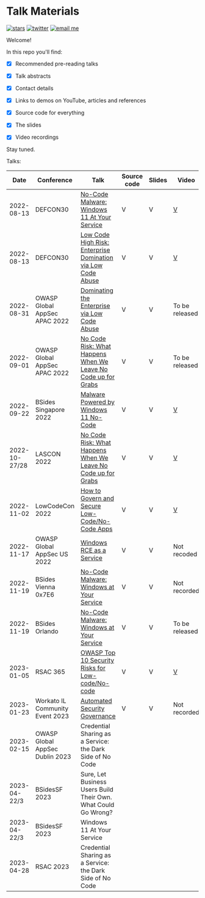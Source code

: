# Talk Materials

[![stars](https://img.shields.io/github/stars/mbrg?icon=github&style=social)](https://github.com/mbrg)
[![twitter](https://img.shields.io/twitter/follow/mbrg0?icon=twitter&style=social&label=Follow)](https://twitter.com/intent/follow?screen_name=mbrg0)
[![email me](https://img.shields.io/badge/michael.bargury-owasp.org-red?logo=Gmail)](mailto:michael.bargury@owasp.org)

Welcome!

In this repo you'll find:

- [x] Recommended pre-reading talks

- [x] Talk abstracts

- [x] Contact details

- [x] Links to demos on YouTube, articles and references

- [x] Source code for everything

- [x] The slides

- [x] Video recordings

Stay tuned.

Talks:

| Date | Conference | Talk | Source code | Slides | Video |
| - | - | - | - | - | - |
| 2022-08-13 | DEFCON30 | [No-Code Malware: Windows 11 At Your Service](2022-08-13_DEFCON_30/No_Code_Malware) | V | V | [V](https://www.youtube.com/watch?v=e8PEIOa6W9M) |
| 2022-08-13 | DEFCON30 | [Low Code High Risk: Enterprise Domination via Low Code Abuse](2022-08-13_DEFCON_30/Low_Code_High_Risk) | V | V | [V](https://www.youtube.com/watch?v=D3A62Rzozq4) |
| 2022-08-31 | OWASP Global AppSec APAC 2022 | [Dominating the Enterprise via Low Code Abuse](2022-08-31_OWASP_Global_AppSec_APAC/Low_Code_Abuse) | V | V | To be released |
| 2022-09-01 | OWASP Global AppSec APAC 2022 | [No Code Risk: What Happens When We Leave No Code up for Grabs](2022-08-31_OWASP_Global_AppSec_APAC/Low_Code_Abuse) | V | V | To be released |
| 2022-09-22 | BSides Singapore 2022 | [Malware Powered by Windows 11 No-Code](2022-09-22_BSides_Singapore/Malware_Powered_by_Windows_11_No_Code) | V | V | [V](https://www.youtube.com/watch?v=Y3fKAgQlHvE) |
| 2022-10-27/28 | LASCON 2022 | [No Code Risk: What Happens When We Leave No Code up for Grabs](2022-10-28_OWASP_LASCON/No_Code_Risk_What_Happens_When_We_Leave_No_Code_Up_for_Grabs) | V | V | [V](https://www.youtube.com/watch?v=Skr4Yj3s8ms) |
| 2022-11-02 | LowCodeCon 2022 | [How to Govern and Secure Low-Code/No-Code Apps](2022-11-02_LowCodeCon/How_to_Govern_and_Secure_Low_Code_No_Code_Apps) | V | V | [V](https://www.youtube.com/watch?v=lgPzDD2TaCE) |
| 2022-11-17 | OWASP Global AppSec US 2022 | [Windows RCE as a Service](2022-11-17_OWASP_Global_AppSec_US/Windows_RCE_as_a_Service) | V | V | Not recoded |
| 2022-11-19 | BSides Vienna 0x7E6 | [No-Code Malware: Windows at Your Service](2022-11-19_BSides_Vienna_0x7E6/No_Code_Malware_Windows_at_Your_Service) | V | V | Not recorded |
| 2022-11-19 | BSides Orlando | [No-Code Malware: Windows at Your Service](2022-11-19_BSides_Orlando/No_Code_Malware_Windows_at_Your_Service) | V | V | To be released |
| 2023-01-05 | RSAC 365 | [OWASP Top 10 Security Risks for Low-code/No-code](2023-01-05_RSAC_365/OWASP_TOP_10_LOWCODE_NOCODE) | V | V | [V](https://www.rsaconference.com/library/webcast/130-owasp-top-10-security-risks) |
| 2023-01-23 | Workato IL Community Event 2023 | [Automated Security Governance](2023-01-23_Workato_IL_Community/Automated_Security_Governance) | V | V | Not recorded |
| 2023-02-15 | OWASP Global AppSec Dublin 2023 | Credential Sharing as a Service: the Dark Side of No Code | | | |
| 2023-04-22/3 | BSidesSF 2023 | Sure, Let Business Users Build Their Own. What Could Go Wrong? | | | |
| 2023-04-22/3 | BSidesSF 2023 | Windows 11 At Your Service | | | |
| 2023-04-28 | RSAC 2023 | Credential Sharing as a Service: the Dark Side of No Code | | | |
